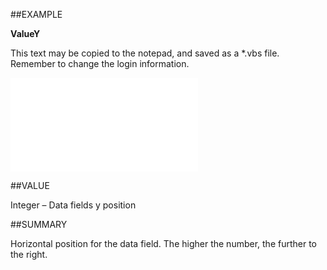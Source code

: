 
##EXAMPLE

**ValueY**

This text may be copied to the notepad, and saved as a *.vbs file. Remember to change the login information.

![](..\..\Examples\vbs\SOUdefField.ValueY.vbs.txt)


##VALUE

Integer – Data fields y position


##SUMMARY

Horizontal position for the data field. The higher the number, the further to the right.

